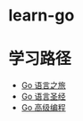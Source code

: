 # learn-go


# 学习路径
* [Go 语言之旅](https://tour.go-zh.org/welcome/1)
* [Go 语言圣经](https://github.com/golang-china/gopl-zh)
* [Go 高级编程](https://github.com/chai2010/advanced-go-programming-book)